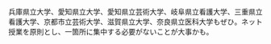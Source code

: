兵庫県立大学、愛知県立大学、愛知県立芸術大学、岐阜県立看護大学、三重県立看護大学、京都市立芸術大学、滋賀県立大学、奈良県立医科大学もぜひ。ネット授業を原則とし、一箇所に集中する必要がないことが大事かも。
